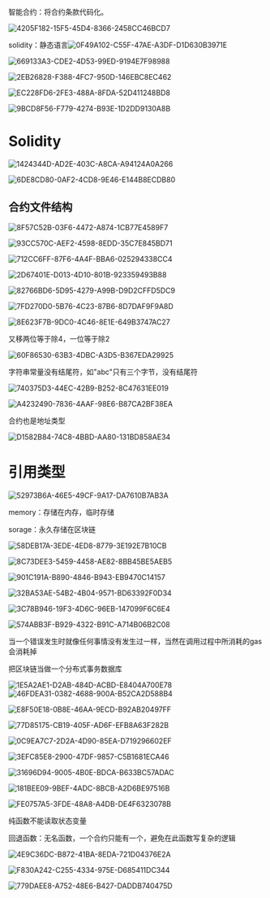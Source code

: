 智能合约：将合约条款代码化。

![4205F182-15F5-45D4-8366-2458CC46BCD7](https://tva1.sinaimg.cn/large/007S8ZIlly1gh39m3h6s9j30ea07naaw.jpg)

solidity：静态语言![0F49A102-C55F-47AE-A3DF-D1D630B3971E](https://tva1.sinaimg.cn/large/007S8ZIlly1gh39qc2hf9j30sf0fc0vd.jpg)

![669133A3-CDE2-4D53-99ED-9194E7F98988](https://tva1.sinaimg.cn/large/007S8ZIlly1gh39ri6n95j30u00jegpq.jpg)



![2EB26828-F388-4FC7-950D-146EBC8EC462](https://tva1.sinaimg.cn/large/007S8ZIlly1gh39s1wawjj30ym0jote1.jpg)

![EC228FD6-2FE3-488A-8FDA-52D411248BD8](https://tva1.sinaimg.cn/large/007S8ZIlly1gh39uqtuuej30xg0epdmv.jpg)

![9BCD8F56-F779-4274-B93E-1D2DD9130A8B](https://tva1.sinaimg.cn/large/007S8ZIlly1gh39wpzbjwj30wp0bn76r.jpg)

# Solidity

![1424344D-AD2E-403C-A8CA-A94124A0A266](https://tva1.sinaimg.cn/large/007S8ZIlly1gh3a9uveg4j3089084aaz.jpg)

![6DE8CD80-0AF2-4CD8-9E46-E144B8ECDB80](https://tva1.sinaimg.cn/large/007S8ZIlly1gh3aahsextj307n0a3ab1.jpg)

## 合约文件结构

![8F57C52B-03F6-4472-A874-1CB77E4589F7](https://tva1.sinaimg.cn/large/007S8ZIlly1gh3abu2ps5j30g70cyq5v.jpg)



![93CC570C-AEF2-4598-8EDD-35C7E845BD71](https://tva1.sinaimg.cn/large/007S8ZIlly1gh5m3h8rtyj30lu0ex41c.jpg)

![712CC6FF-87F6-4A4F-BBA6-025294338CC4](https://tva1.sinaimg.cn/large/007S8ZIlly1gh3b29658gj30mf0hjn32.jpg)

![2D67401E-D013-4D10-801B-923359493B88](https://tva1.sinaimg.cn/large/007S8ZIlly1gh3b2yufu5j30sr0eewgg.jpg)



![82766BD6-5D95-4279-A99B-D9D2CFFD5DC9](https://tva1.sinaimg.cn/large/007S8ZIlly1gh3b392i7oj30le08v0u0.jpg)

![7FD270D0-5B76-4C23-87B6-8D7DAF9F9A8D](https://tva1.sinaimg.cn/large/007S8ZIlly1gh3b3tso9uj310b0ezjur.jpg)

![8E623F7B-9DC0-4C46-8E1E-649B3747AC27](https://tva1.sinaimg.cn/large/007S8ZIlly1gh3b7uxoorj30ks087ju7.jpg)

又移两位等于除4，一位等于除2

![60F86530-63B3-4DBC-A3D5-B367EDA29925](https://tva1.sinaimg.cn/large/007S8ZIlly1gh3bqkbb1vj30u40eidkn.jpg)

字符串常量没有结尾符，如"abc"只有三个字节，没有结尾符

![740375D3-44EC-42B9-B252-8C47631EE019](https://tva1.sinaimg.cn/large/007S8ZIlly1gh3cv2htmxj30w00ez7cu.jpg)



![A4232490-7836-4AAF-98E6-B87CA2BF38EA](https://tva1.sinaimg.cn/large/007S8ZIlly1gh5menxsmvj30jx09hq6o.jpg)

合约也是地址类型

![D1582B84-74C8-4BBD-AA80-131BD858AE34](https://tva1.sinaimg.cn/large/007S8ZIlly1gh5mfd71cfj30vt0c4q5t.jpg)

# 引用类型

![52973B6A-46E5-49CF-9A17-DA7610B7AB3A](https://tva1.sinaimg.cn/large/007S8ZIlly1gh5mlficanj30ro0afabu.jpg)

memory：存储在内存，临时存储

sorage：永久存储在区块链



![58DEB17A-3EDE-4ED8-8779-3E192E7B10CB](https://tva1.sinaimg.cn/large/007S8ZIlly1gh5mr2t47rj30p80g7djx.jpg)

![8C73DEE3-5459-4458-AE82-8BB45BE5AEB5](https://tva1.sinaimg.cn/large/007S8ZIlly1gh5mrs98mqj30mk0d2myt.jpg)

![901C191A-B890-4846-B943-EB9470C14157](https://tva1.sinaimg.cn/large/007S8ZIlly1gh3cyu2og8j30j809ngnz.jpg)



![32BA53AE-54B2-4B04-9571-BD63392F0D34](https://tva1.sinaimg.cn/large/007S8ZIlly1gh3czddpppj30m30bfq50.jpg)

![3C78B946-19F3-4D6C-96EB-147099F6C6E4](https://tva1.sinaimg.cn/large/007S8ZIlly1gh3d2txrinj30h708d76r.jpg)



![574ABB3F-B929-4322-B91C-A714B06B2C08](https://tva1.sinaimg.cn/large/007S8ZIlly1gh5b4s1deoj30m20fh76x.jpg)

 当一个错误发生时就像任何事情没有发生过一样，当然在调用过程中所消耗的gas会消耗掉

把区块链当做一个分布式事务数据库

![1E5A2AE1-D2AB-484D-ACBD-E8404A700E78](https://tva1.sinaimg.cn/large/007S8ZIlly1gh5bfr2sr3j30mi08egn0.jpg)![46FDEA31-0382-4688-900A-B52CA2D588B4](https://tva1.sinaimg.cn/large/007S8ZIlly1gh5k4azq9wj30oy0hdgo8.jpg)

  

![E8F50E18-0B8E-46AA-9ECD-B92AB20497FF](https://tva1.sinaimg.cn/large/007S8ZIlly1gh5k04ej90j30o4098gou.jpg)

![77D85175-CB19-405F-AD6F-EFB8A63F282B](https://tva1.sinaimg.cn/large/007S8ZIlly1gh5k2jvp0oj30th0cxdlg.jpg)

![0C9EA7C7-2D2A-4D90-85EA-D719296602EF](https://tva1.sinaimg.cn/large/007S8ZIlly1gh5k4x5j9aj30vo0bzgnp.jpg)

![3EFC85E8-2900-47DF-9857-C5B1681ECA46](https://tva1.sinaimg.cn/large/007S8ZIlly1gh5lb7tp1fj31040hpq7y.jpg)

![31696D94-9005-4B0E-BDCA-B633BC57ADAC](https://tva1.sinaimg.cn/large/007S8ZIlly1gh5lczgjqbj311h0g6n0t.jpg)

  ![181BEE09-9BEF-4ADC-8BCB-A2D6BE97516B](https://tva1.sinaimg.cn/large/007S8ZIlly1gh5lgl1htej30eb090dhh.jpg)

![FE0757A5-3FDE-48A8-A4DB-DE4F6323078B](https://tva1.sinaimg.cn/large/007S8ZIlly1gh5lkwlhpsj30od0fuq5j.jpg)

纯函数不能读取状态变量

回退函数：无名函数，一个合约只能有一个，避免在此函数写复杂的逻辑

![4E9C36DC-B872-41BA-8EDA-721D04376E2A](https://tva1.sinaimg.cn/large/007S8ZIlly1gh5ls339b1j30ij0dgn04.jpg)

![F830A242-C255-4334-975E-D685411DC344](https://tva1.sinaimg.cn/large/007S8ZIlly1gh5lytnw42j30h10aojt9.jpg)

![779DAEE8-A752-48E6-B427-DADDB740475D](https://tva1.sinaimg.cn/large/007S8ZIlly1gh5lz56jcnj30d4042wf6.jpg)